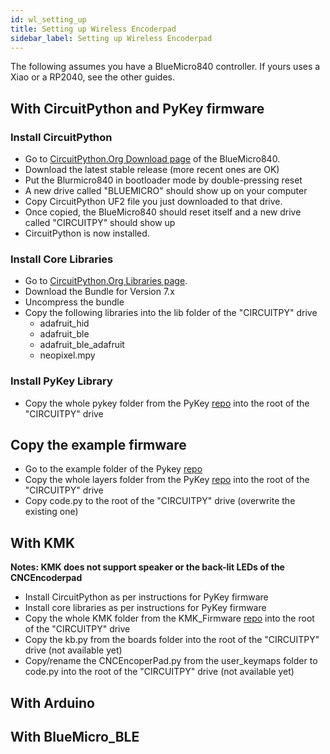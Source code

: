 ```yaml
---
id: wl_setting_up
title: Setting up Wireless Encoderpad
sidebar_label: Setting up Wireless Encoderpad
---
```

The following assumes you have a BlueMicro840 controller.  If yours uses a Xiao or a RP2040, see the other guides.


## With CircuitPython and PyKey firmware

### Install CircuitPython

- Go to [CircuitPython.Org Download page](https://circuitpython.org/board/bluemicro840/) of the BlueMicro840.
- Download the latest stable release (more recent ones are OK)
- Put the Blurmicro840 in bootloader mode by double-pressing reset
- A new drive called "BLUEMICRO" should show up on your computer
- Copy CircuitPython UF2 file you just downloaded to that drive.
- Once copied, the BlueMicro840 should reset itself and a new drive called "CIRCUITPY" should show up
- CircuitPython is now installed.  

### Install Core Libraries

- Go to [CircuitPython.Org Libraries page](https://circuitpython.org/libraries).
- Download the Bundle for Version 7.x
- Uncompress the bundle
- Copy the following libraries into the lib folder of the "CIRCUITPY" drive
  - adafruit_hid
  - adafruit_ble
  - adafruit_ble_adafruit
  - neopixel.mpy

### Install PyKey Library

- Copy the whole pykey folder from the PyKey [repo](https://github.com/jpconstantineau/pykey/tree/main/pykey) into the root of the "CIRCUITPY" drive


## Copy the example firmware

- Go to the example folder of the Pykey [repo](https://github.com/jpconstantineau/pykey/tree/main/examples/CNCEncoderPad)
- Copy the whole layers folder from the PyKey [repo](https://github.com/jpconstantineau/pykey/tree/main/examples/CNCEncoderPad) into the root of the "CIRCUITPY" drive
- Copy code.py to the root of the "CIRCUITPY" drive (overwrite the existing one)


## With KMK

**Notes:  KMK does not support speaker or the back-lit LEDs of the CNCEncoderpad**

- Install CircuitPython as per instructions for PyKey firmware
- Install core libraries as per instructions for PyKey firmware
- Copy the whole KMK folder from the KMK_Firmware [repo](https://github.com/KMKfw/kmk_firmware/tree/master/kmk) into the root of the "CIRCUITPY" drive
- Copy the kb.py from the boards folder into the root of the "CIRCUITPY" drive (not available yet)
- Copy/rename the CNCEncoperPad.py from the user_keymaps folder to code.py into the root of the "CIRCUITPY" drive (not available yet)



## With Arduino

## With BlueMicro_BLE